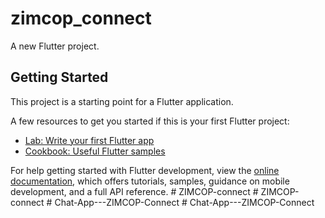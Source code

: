 # zimcop_connect

A new Flutter project.

## Getting Started

This project is a starting point for a Flutter application.

A few resources to get you started if this is your first Flutter project:

- [Lab: Write your first Flutter app](https://docs.flutter.dev/get-started/codelab)
- [Cookbook: Useful Flutter samples](https://docs.flutter.dev/cookbook)

For help getting started with Flutter development, view the
[online documentation](https://docs.flutter.dev/), which offers tutorials,
samples, guidance on mobile development, and a full API reference.
#   Z I M C O P - c o n n e c t  
 #   Z I M C O P - c o n n e c t  
 #   C h a t - A p p - - - Z I M C O P - C o n n e c t  
 #   C h a t - A p p - - - Z I M C O P - C o n n e c t  
 